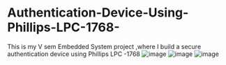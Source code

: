 # Authentication-Device-Using-Phillips-LPC-1768-
This is my V sem Embedded System project ,where I build a secure authentication device using Phillips LPC -1768
![image](https://github.com/0110Yash/Authentication-Device-Using-Phillips-LPC-1768-/assets/72968665/ea594098-a2f2-43c2-a634-89359c4c8a03)
![image](https://github.com/0110Yash/Authentication-Device-Using-Phillips-LPC-1768-/assets/72968665/829cddb2-b9ee-4c1c-9a9c-93c0fa10a266)
![image](https://github.com/0110Yash/Authentication-Device-Using-Phillips-LPC-1768-/assets/72968665/8d5107b3-25d6-40d6-b332-ba81a42c4e2f)

